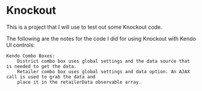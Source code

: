 Knockout
========

This is a project that I will use to test out some Knockout code. 

The following are the notes for the code I did for using Knockout with Kendo UI controls:

	Kendo Combo Boxes:
		District combo box uses global settings and the data source that is needed to get the data.
		Retailer combo box uses global settings and data option. An AJAX call is used to grab the data and 
		place it in the retailerData observable array. 

